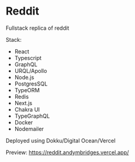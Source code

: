 # Reddit

Fullstack replica of reddit

Stack: 

* React
* Typescript
* GraphQL
* URQL/Apollo
* Node.js
* PostgresSQL
* TypeORM
* Redis
* Next.js
* Chakra UI 
* TypeGraphQL 
* Docker
* Nodemailer

Deployed using Dokku/Digital Ocean/Vercel

Preview: https://reddit.andymbridges.vercel.app/
